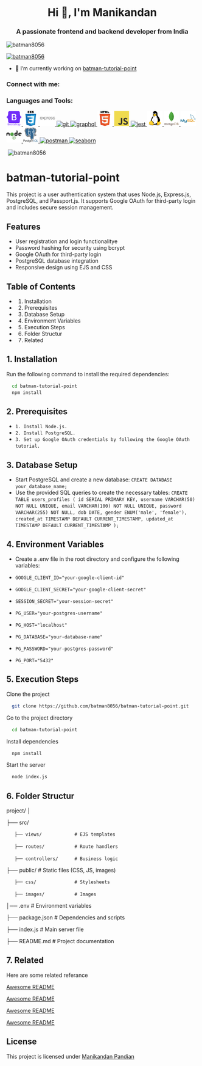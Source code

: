 <h1 align="center">Hi 👋, I'm Manikandan</h1>
<h3 align="center">A passionate frontend and backend developer from India</h3>

<p align="left"> <img src="https://komarev.com/ghpvc/?username=batman8056&label=Profile%20views&color=0e75b6&style=flat" alt="batman8056" /> </p>

<p align="left"> <a href="https://github.com/ryo-ma/github-profile-trophy"><img src="https://github-profile-trophy.vercel.app/?username=batman8056" alt="batman8056" /></a> </p>

- 🔭 I’m currently working on [batman-tutorial-point](https://batman8056.github.io/batman-tutorial-point/)

<h3 align="left">Connect with me:</h3>
<p align="left">
</p>

<h3 align="left">Languages and Tools:</h3>
<p align="left"> <a href="https://getbootstrap.com" target="_blank" rel="noreferrer"> <img src="https://raw.githubusercontent.com/devicons/devicon/master/icons/bootstrap/bootstrap-plain-wordmark.svg" alt="bootstrap" width="40" height="40"/> </a> <a href="https://www.w3schools.com/css/" target="_blank" rel="noreferrer"> <img src="https://raw.githubusercontent.com/devicons/devicon/master/icons/css3/css3-original-wordmark.svg" alt="css3" width="40" height="40"/> </a> <a href="https://expressjs.com" target="_blank" rel="noreferrer"> <img src="https://raw.githubusercontent.com/devicons/devicon/master/icons/express/express-original-wordmark.svg" alt="express" width="40" height="40"/> </a> <a href="https://git-scm.com/" target="_blank" rel="noreferrer"> <img src="https://www.vectorlogo.zone/logos/git-scm/git-scm-icon.svg" alt="git" width="40" height="40"/> </a> <a href="https://graphql.org" target="_blank" rel="noreferrer"> <img src="https://www.vectorlogo.zone/logos/graphql/graphql-icon.svg" alt="graphql" width="40" height="40"/> </a> <a href="https://www.w3.org/html/" target="_blank" rel="noreferrer"> <img src="https://raw.githubusercontent.com/devicons/devicon/master/icons/html5/html5-original-wordmark.svg" alt="html5" width="40" height="40"/> </a> <a href="https://developer.mozilla.org/en-US/docs/Web/JavaScript" target="_blank" rel="noreferrer"> <img src="https://raw.githubusercontent.com/devicons/devicon/master/icons/javascript/javascript-original.svg" alt="javascript" width="40" height="40"/> </a> <a href="https://jestjs.io" target="_blank" rel="noreferrer"> <img src="https://www.vectorlogo.zone/logos/jestjsio/jestjsio-icon.svg" alt="jest" width="40" height="40"/> </a> <a href="https://www.linux.org/" target="_blank" rel="noreferrer"> <img src="https://raw.githubusercontent.com/devicons/devicon/master/icons/linux/linux-original.svg" alt="linux" width="40" height="40"/> </a> <a href="https://www.mongodb.com/" target="_blank" rel="noreferrer"> <img src="https://raw.githubusercontent.com/devicons/devicon/master/icons/mongodb/mongodb-original-wordmark.svg" alt="mongodb" width="40" height="40"/> </a> <a href="https://www.mysql.com/" target="_blank" rel="noreferrer"> <img src="https://raw.githubusercontent.com/devicons/devicon/master/icons/mysql/mysql-original-wordmark.svg" alt="mysql" width="40" height="40"/> </a> <a href="https://nodejs.org" target="_blank" rel="noreferrer"> <img src="https://raw.githubusercontent.com/devicons/devicon/master/icons/nodejs/nodejs-original-wordmark.svg" alt="nodejs" width="40" height="40"/> </a> <a href="https://www.postgresql.org" target="_blank" rel="noreferrer"> <img src="https://raw.githubusercontent.com/devicons/devicon/master/icons/postgresql/postgresql-original-wordmark.svg" alt="postgresql" width="40" height="40"/> </a> <a href="https://postman.com" target="_blank" rel="noreferrer"> <img src="https://www.vectorlogo.zone/logos/getpostman/getpostman-icon.svg" alt="postman" width="40" height="40"/> </a> <a href="https://seaborn.pydata.org/" target="_blank" rel="noreferrer"> <img src="https://seaborn.pydata.org/_images/logo-mark-lightbg.svg" alt="seaborn" width="40" height="40"/> </a> </p>

<p>&nbsp;<img align="center" src="https://github-readme-stats.vercel.app/api?username=batman8056&show_icons=true&locale=en" alt="batman8056" /></p>


# batman-tutorial-point

This project is a user authentication system that uses Node.js, Express.js, PostgreSQL, and Passport.js. It supports Google OAuth for third-party login and includes secure session management.




## Features

- User registration and login functionalitye
- Password hashing for security using bcrypt
- Google OAuth for third-party login
- PostgreSQL database integration
- Responsive design using EJS and CSS






## Table of Contents

- 1. Installation
- 2. Prerequisites
- 3. Database Setup
- 4. Environment Variables
- 5. Execution Steps
- 6. Folder Structur
- 7. Related


## 1. Installation

Run the following command to install the required dependencies:

```bash
  cd batman-tutorial-point
  npm install
```
    
## 2. Prerequisites

- `1. Install Node.js.`
- `2. Install PostgreSQL.`
- `3. Set up Google OAuth credentials by following the Google OAuth tutorial.`
## 3. Database Setup

- Start PostgreSQL and create a new database:
 `CREATE DATABASE your_database_name;`
- Use the provided SQL queries to create the necessary tables:
`CREATE TABLE users_profiles (
    id SERIAL PRIMARY KEY,
    username VARCHAR(50) NOT NULL UNIQUE,
    email VARCHAR(100) NOT NULL UNIQUE,
    password VARCHAR(255) NOT NULL,
    dob DATE,
    gender ENUM('male', 'female'),
    created_at TIMESTAMP DEFAULT CURRENT_TIMESTAMP,
    updated_at TIMESTAMP DEFAULT CURRENT_TIMESTAMP
);`


## 4. Environment Variables
-  Create a .env file in the root directory and configure the following variables:

- `GOOGLE_CLIENT_ID="your-google-client-id"`
- `GOOGLE_CLIENT_SECRET="your-google-client-secret"`
- `SESSION_SECRET="your-session-secret"`
- `PG_USER="your-postgres-username"`
- `PG_HOST="localhost"`
- `PG_DATABASE="your-database-name"`
- `PG_PASSWORD="your-postgres-password"`
- `PG_PORT="5432"`
## 5. Execution Steps

Clone the project

```bash
  git clone https://github.com/batman8056/batman-tutorial-point.git
```

Go to the project directory

```bash
  cd batman-tutorial-point
```

Install dependencies

```bash
  npm install
```

Start the server

```bash
  node index.js
```
## 6. Folder Structur

project/
│

├── src/

       ├── views/            # EJS templates

       ├── routes/           # Route handlers

       ├── controllers/      # Business logic
    

├── public/               # Static files (CSS, JS, images)

       ├── css/              # Stylesheets

       ├── images/           # Images
│── .env                  # Environment variables

├── package.json          # Dependencies and scripts

├── index.js              # Main server file

├── README.md             # Project documentation

## 7. Related

Here are some related referance

[Awesome README](https://github.com/)

[Awesome README](https://github.com/)

[Awesome README](https://github.com/)

[Awesome README](https://github.com/)

## License

This project is licensed under [Manikandan Pandian](https://github.com/batman8056)
